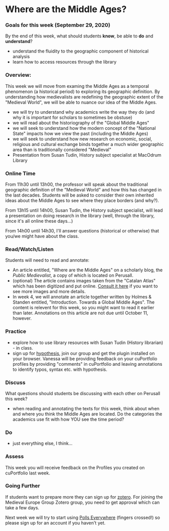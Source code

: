 # Where are the Middle Ages?

### Goals for this week \(September 29, 2020\)

By the end of this week, what should students **know**, be able to **do** and **understand**?

* understand the fluidity to the geographic component of historical analysis
* learn how to access resources through the library

### Overview:

This week we will move from examing the Middle Ages as a temporal phenomenon \(a historical period\) to exploring its geographic definition. By understanding how medievalists are redefining the geographic extent of the "Medieval World", we will be able to nuance our idea of the Middle Ages.

* we will try to understand why academics write the way they do \(and why it is important for scholars to sometimes be obstuse\)
* we will read about the historiography of the "Global Middle Ages"
* we will seek to understand how the modern concept of the "National State" impacts how we view the past \(including the Middle Ages\)
* we will seek to understand how new research on economic, social, religious and cultural exchange binds together a much wider geographic area than is traditionally considered "Medieval"
* Presentation from Susan Tudin, History subject specialist at MacOdrum Library

### **Online Time**

From 11h30 until 13h00, the professor will speak about the traditional geographic definition of the "Medieval World" and how this has changed in the last decades. Students will be asked to consider their own inherited ideas about the Middle Ages to see where they place borders \(and why?\). 

From 13h15 until 14h00, Susan Tudin, the History subject specialist, will lead a presentation on doing research in the library \(well, through the library, since it's all online these days...\)

From 14h00 until 14h30, I'll answer questions \(historical or otherwise\) that you/we might have about the class. 

### Read/Watch/Listen

Students will need to read and annotate:

* An article entitled, "Where are the Middle Ages" on a scholarly blog, the _Public Medievalist_, a copy of which is located on Perusall. 
* \(optional\) The article contains images taken from the "Catalan Atlas" which has been digitized and put online. [Consult it here](https://www.nottingham.ac.uk/manuscriptsandspecialcollections/researchguidance/datingdocuments/introduction.aspx) if you want to see more images and more details. 
* In week 4, we will annotate an article together written by Holmes & Standen entitled, "Introduction. Towards a Global Middle Ages". The content is relevent for this week, so you might want to read it earlier than later. Annotations on this article are not due until October 11, however. 

### Practice

* explore how to use library resources with Susan Tudin \(History librarian\) - in class.
* sign up for [hypothesis](../digital-tools/hypothes.is.md), join our group and get the plugin installed on your browser. Vanessa will be providing feedback on your cuPortfolio profiles by providing "comments" in cuPortfolio and leaving annotations to identify typos, syntax etc. with hypothesis. 

### **Discuss**

What questions should students be discussing with each other on Perusall this week?

* when reading and annotating the texts for this week, think about when and where you think the Middle Ages are located. Do the categories the academics use fit with how YOU see the time period?

### **Do**

* just everything else, I think...

### **Assess** 

This week you will receive feedback on the Profiles you created on cuPortfolio last week. 

### Going Further

If students want to prepare more they can sign up for [zotero](../digital-tools/zotero.md). For joining the Medieval Europe Group Zotero group, you need to get approval which can take a few days.

Next week we will try to start using [Polls Everywhere](../digital-tools/poll-everywhere.md) \(fingers crossed!\) so please sign up for an account if you haven't yet.



